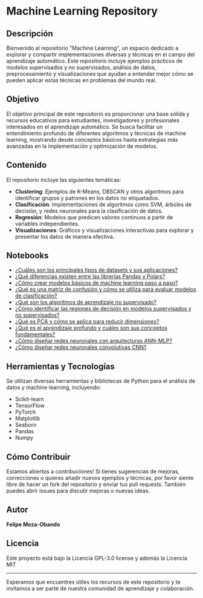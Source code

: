 # Machine Learning Repository

## Descripción
Bienvenido al repositorio "Machine Learning", un espacio dedicado a explorar y compartir implementaciones diversas y técnicas en el campo del aprendizaje automático. Este repositorio incluye ejemplos prácticos de modelos supervisados y no supervisados, análisis de datos, preprocesamiento y visualizaciones que ayudan a entender mejor cómo se pueden aplicar estas técnicas en problemas del mundo real.

## Objetivo
El objetivo principal de este repositorio es proporcionar una base sólida y recursos educativos para estudiantes, investigadores y profesionales interesados en el aprendizaje automático. Se busca facilitar un entendimiento profundo de diferentes algoritmos y técnicas de machine learning, mostrando desde conceptos básicos hasta estrategias más avanzadas en la implementación y optimización de modelos.

## Contenido
El repositorio incluye las siguientes temáticas:
- **Clustering**: Ejemplos de K-Means, DBSCAN y otros algoritmos para identificar grupos y patrones en los datos no etiquetados.
- **Clasificación**: Implementaciones de algoritmos como SVM, árboles de decisión, y redes neuronales para la clasificación de datos.
- **Regresión**: Modelos que predicen valores continuos a partir de variables independientes.
- **Visualizaciones**: Gráficos y visualizaciones interactivas para explorar y presentar los datos de manera efectiva.

## Notebooks
- [¿Cuáles son los principales tipos de datasets y sus aplicaciones?](./Tipos_de_Datasets.ipynb)
- [¿Qué diferencias existen entre las librerías Pandas y Polars?](./Pandas_vrs_Polars.ipynb)
- [¿Cómo crear modelos básicos de machine learning paso a paso?](./Creación_de_Modelos_Básicos.ipynb)
- [¿Qué es una matriz de confusión y cómo se utiliza para evaluar modelos de clasificación?](./Matriz_Confusion.ipynb)
- [¿Qué son los algoritmos de aprendizaje no supervisado?](./Algoritmos_NO_SUP.ipynb)
- [¿Cómo identificar las regiones de decisión en modelos supervisados y no supervisados?](./Limites_Regiones_Decision_en_SUP_NOSUP.ipynb)
- [¿Qué es PCA y cómo se aplica para reducir dimensiones?](./Ejemplo_PCA.ipynb)
- [¿Qué es el aprendizaje profundo y cuáles son sus conceptos fundamentales?](./Introducción_al_Aprendizaje_Profundo.ipynb)
- [¿Cómo diseñar redes neuronales con arquitecturas ANN-MLP?](./Diseño_de_Redes_Neuronales_ANN_MLP.ipynb)
- [¿Cómo diseñar redes neuronales convolutivas CNN?](./Diseño_de_Redes_Neuronales_Convolutivas_CNN.ipynb)

## Herramientas y Tecnologías
Se utilizan diversas herramientas y bibliotecas de Python para el análisis de datos y machine learning, incluyendo:
- Scikit-learn
- TensorFlow
- PyTorch
- Matplotlib
- Seaborn
- Pandas
- Numpy

## Cómo Contribuir
Estamos abiertos a contribuciones! Si tienes sugerencias de mejoras, correcciones o quieres añadir nuevos ejemplos y técnicas, por favor siente libre de hacer un fork del repositorio y enviar tus pull requests. También puedes abrir issues para discutir mejoras o nuevas ideas.

## Autor
**Felipe Meza-Obando**

## Licencia

Este proyecto está bajo la Licencia GPL-3.0 license y además la Licencia MIT

---

Esperamos que encuentres útiles los recursos de este repositorio y te invitamos a ser parte de nuestra comunidad de aprendizaje y colaboración.
